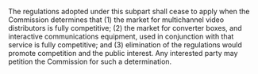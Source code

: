 The regulations adopted under this subpart shall cease to apply when the Commission determines that (1) the market for multichannel video distributors is fully competitive; (2) the market for converter boxes, and interactive communications equipment, used in conjunction with that service is fully competitive; and (3) elimination of the regulations would promote competition and the public interest. Any interested party may petition the Commission for such a determination.

